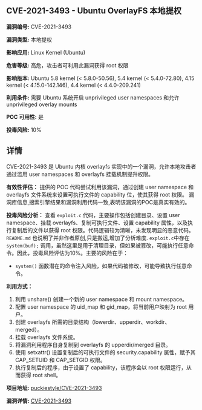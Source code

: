 ## CVE-2021-3493 - Ubuntu OverlayFS 本地提权

**漏洞编号:** CVE-2021-3493

**漏洞类型:** 本地提权

**影响应用:** Linux Kernel (Ubuntu)

**危害等级:** 高危，攻击者可利用此漏洞获得 root 权限

**影响版本:** Ubuntu 5.8 kernel (< 5.8.0-50.56), 5.4 kernel (< 5.4.0-72.80), 4.15 kernel (< 4.15.0-142.146), 4.4 kernel (< 4.4.0-209.241)

**利用条件:** 需要 Ubuntu 系统开启 unprivileged user namespaces 和允许 unprivileged overlay mounts

**POC 可用性:** 是

**投毒风险:** 10%

## 详情

CVE-2021-3493 是 Ubuntu 内核 overlayfs 实现中的一个漏洞，允许本地攻击者通过滥用 user namespaces 和 overlayfs 挂载机制提升权限。

**有效性评估：**
提供的 POC 代码尝试利用该漏洞，通过创建 user namespace 和 overlayfs 文件系统来设置可执行文件的 capability 位，使其获得 root 权限。 漏洞库信息,搜索引擎结果和漏洞利用代码一致,表明该漏洞的POC是真实有效的。

**投毒风险分析：**
查看 `exploit.c` 代码，主要操作包括创建目录、设置 user namespace、挂载 overlayfs、复制可执行文件、设置 capability 属性，以及执行复制后的文件以获得 root 权限。代码逻辑较为清晰，未发现明显的恶意代码。`README.md` 也说明了并非作者原创,只是搬运,增加了分析难度.
`exploit.c`中存在`system(buf);` 调用，虽然这里是用于清理目录，但如果被篡改，可能执行任意命令。因此，投毒风险评估为10%。主要的风险在于：

*   `system()` 函数潜在的命令注入风险，如果代码被修改，可能导致执行任意命令。

**利用方式：**
1.  利用 unshare() 创建一个新的 user namespace 和 mount namespace。
2.  配置 user namespace 的 uid_map 和 gid_map，将当前用户映射为 root 用户。
3.  创建 overlayfs 所需的目录结构（lowerdir、upperdir、workdir、merged）。
4.  挂载 overlayfs 文件系统。
5.  将漏洞利用程序自身复制到 overlayfs 的 upperdir/merged 目录。
6.  使用 setxattr() 设置复制后的可执行文件的 security.capability 属性，赋予其 CAP_SETUID 和 CAP_SETGID 权限。
7.  执行复制后的程序，由于设置了 capability，该程序会以 root 权限运行，从而获得 root shell。

**项目地址:** [puckiestyle/CVE-2021-3493](https://github.com/puckiestyle/CVE-2021-3493)

**漏洞详情:** [CVE-2021-3493](https://nvd.nist.gov/vuln/detail/CVE-2021-3493)